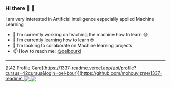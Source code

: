 ### Hi there 🤖 👋

I am very interested in Artificial intelligence especially applied Machine Learning 
- 🔭 I’m currently working on teaching the machine how to learn 😅
- 🌱 I’m currently learning how to learn 🤓
- 👯 I’m looking to collaborate on Machine learning projects
- 📫 How to reach me: [@oelbourki](https://twitter.com/oelbourki)
----------------------------------------------------------------------------
<a href="https://github.com/oelbourki?tab=repositories">
[![42 Profile Card](https://1337-readme.vercel.app/api/profile?cursus=42cursus&login=oel-bour)](https://github.com/mohouyizme/1337-readme)
 </a>
<a href="https://github.com/oelbourki?tab=repositories">
  <img align="center" src="https://github-readme-stats.vercel.app/api/top-langs/?username=oelbourki&theme=dark"/>
</a>
<a href="https://github.com/oelbourki?tab=repositories">
 <img align="center" src="https://github-readme-stats.vercel.app/api?username=oelbourki&line_height=40&show_icons=true&theme=dark">
</a>

<!--
**elbourki1/elbourki1** is a ✨ _special_ ✨ repository because its `README.md` (this file) appears on your GitHub profile.
![Elbourki's github stats](https://github-readme-stats.vercel.app/api?username=oelbourki&show_icons=true&theme=dark)

Here are some ideas to get you started:

- 🔭 I’m currently working on ...
- 🌱 I’m currently learning ...
- 👯 I’m looking to collaborate on ...
- 🤔 I’m looking for help with ...
- 💬 Ask me about ...
- 📫 How to reach me: ...
- 😄 Pronouns: ...
- ⚡ Fun fact: ...
-->
